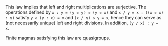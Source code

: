 This law implies that left and right multiplications are surjective.  The operations defined by `x : y = (y ◇ y) ◇ (y ◇ x)` and `x / y = x : ((x ◇ x) : y)` satisfy `y ◇ (y : x) = x` and `(x / y) ◇ y = x`, hence they can serve as (not necessarily unique) left and right divisions.  In addition, `(y / x) : y = x`.

Finite magmas satisfying this law are quasigroups.
